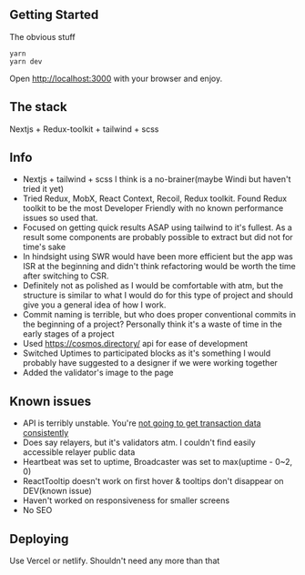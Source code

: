 ## Getting Started

The obvious stuff

```shell
yarn
yarn dev
```

Open [http://localhost:3000](http://localhost:3000) with your browser and enjoy.

## The stack

Nextjs + Redux-toolkit + tailwind + scss

## Info

- Nextjs + tailwind + scss I think is a no-brainer(maybe Windi but haven't tried it yet)
- Tried Redux, MobX, React Context, Recoil, Redux toolkit. Found Redux toolkit to be the most Developer Friendly with no known performance issues so used that.
- Focused on getting quick results ASAP using tailwind to it's fullest. As a result some components are probably possible to extract but did not for time's sake
- In hindsight using SWR would have been more efficient but the app was ISR at the beginning and didn't think refactoring would be worth the time after switching to CSR.
- Definitely not as polished as I would be comfortable with atm, but the structure is similar to what I would do for this type of project and should give you a general idea of how I work.
- Commit naming is terrible, but who does proper conventional commits in the beginning of a project? Personally think it's a waste of time in the early stages of a project
- Used https://cosmos.directory/ api for ease of development
- Switched Uptimes to participated blocks as it's something I would probably have suggested to a designer if we were working together
- Added the validator's image to the page

## Known issues

- API is terribly unstable. You're [not going to get transaction data consistently](https://www.loom.com/share/23d4305f4bf84e9d9154f41a880065e6)
- Does say relayers, but it's validators atm. I couldn't find easily accessible relayer public data
- Heartbeat was set to uptime, Broadcaster was set to max(uptime - 0~2, 0)
- ReactTooltip doesn't work on first hover & tooltips don't disappear on DEV(known issue)
- Haven't worked on responsiveness for smaller screens
- No SEO

## Deploying

Use Vercel or netlify. Shouldn't need any more than that

